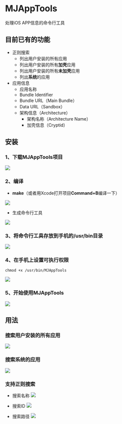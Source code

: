 

# MJAppTools

处理iOS APP信息的命令行工具



## 目前已有的功能

- 正则搜索
  - 列出用户安装的所有应用
  - 列出用户安装的所有**加壳**应用
  - 列出用户安装的所有**未加壳**应用
  - 列出**系统**的应用
- 应用信息
  - 应用名称
  - Bundle Identifier
  - Bundle URL（Main Bundle）
  - Data URL（Sandbox）
  - 架构信息（Architecture）
    - 架构名称（Architecture Name）
    - 加壳信息（Cryptid）




## 安装

### 1、下载MJAppTools项目

![](https://images2017.cnblogs.com/blog/497279/201801/497279-20180128160423850-1514904706.png)



### 2、编译

- **make**（或者用Xcode打开项目**Command+B**编译一下）

![](https://images2017.cnblogs.com/blog/497279/201801/497279-20180128160439272-1085020939.png)



- 生成命令行工具

![](https://images2017.cnblogs.com/blog/497279/201801/497279-20180128160450287-718908728.png)



### 3、将命令行工具存放到手机的/usr/bin目录

![](https://images2017.cnblogs.com/blog/497279/201801/497279-20180128160456444-2037015854.png)



### 4、在手机上设置可执行权限

```shell
chmod +x /usr/bin/MJAppTools
```

![](https://images2017.cnblogs.com/blog/497279/201801/497279-20180128160514569-571116137.png)



### 5、开始使用MJAppTools

![](https://images2017.cnblogs.com/blog/497279/201801/497279-20180131130946984-630357232.png)



## 用法

### 搜索用户安装的所有应用
![](https://images2017.cnblogs.com/blog/497279/201801/497279-20180129122149625-343565107.png)



### 搜索系统的应用

![](https://images2017.cnblogs.com/blog/497279/201801/497279-20180131131158718-689866113.png)



### 支持正则搜索

- 搜索名称
  ![](https://images2017.cnblogs.com/blog/497279/201801/497279-20180129122156265-61789802.png)




- 搜索ID
  ![](https://images2017.cnblogs.com/blog/497279/201801/497279-20180129122206250-1877490399.png)




- 搜索路径
  ![](https://images2017.cnblogs.com/blog/497279/201801/497279-20180129122212906-911472208.png)
